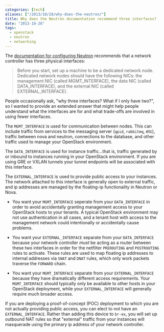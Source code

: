 ```yaml
---
categories: [tech]
aliases: ["/2013/10/28/why-does-the-neutron/"]
title: Why does the Neutron documentation recommend three interfaces?
date: "2013-10-28"
tags:
  - openstack
  - neutron
  - networking
---
```


The [documentation for configuring Neutron][neutron-docs] recommends
that a network controller has three physical interfaces:

> Before you start, set up a machine to be a dedicated network node.
> Dedicated network nodes should have the following NICs: the
> management NIC (called MGMT_INTERFACE), the data NIC (called
> DATA_INTERFACE), and the external NIC (called EXTERNAL_INTERFACE).

People occasionally ask, "why three interfaces? What if I only have
two?", so I wanted to provide an extended answer that might help
people understand what the interfaces are for and what trade-offs are
involved in using fewer interfaces.

<!-- more -->

The `MGMT_INTERFACE` is used for communication between nodes.  This
can include traffic from services to the messaging server (`qpid`,
`rabbitmq`, etc), traffic between nova and neutron, connections to the
database, and other traffic used to manage your OpenStack environment.

The `DATA_INTERFACE` is used for instance traffic...that is, traffic
generated by or inbound to instances running in your OpenStack
environment.  If you are using GRE or VXLAN tunnels your tunnel
endpoints will be associated with this interface.

The `EXTERNAL_INTERFACE` is used to provide public access to your
instances.  The network attached to this interface is generally open
to external traffic, and ip addresses are managed by the floating-ip
functionality in Neutron or Nova.

- You want your `MGMT_INTERFACE` seperate from your `DATA_INTERFACE`
  in order to avoid accidentally granting management access to your
  OpenStack hosts to your tenants.  A typical OpenStack environment
  may not use authentication in all cases, and a tenant host with
  access to the management network could intentionally or accidentally
  cause problems.

- You want your `EXTERNAL_INTERFACE` separate from your
  `DATA_INTERFACE` because your network controller *must* be acting as
  a router between these two interfaces in order for the netfilter
  `PREROUTING` and `POSTROUTING` rules to activate.  These rules are
  used to map floating ip addresses to internal addresses via `SNAT`
  and `DNAT` rules, which only work packets traverse the `FORWARD`
  chain.

- You want your `MGMT_INTERFACE` separate from your
  `EXTERNAL_INTERFACE` because they have dramatically different access
  requirements.  Your `MGMT_INTERFACE` should typically only be
  available to other hosts in your OpenStack deployment, while your
  `EXTERNAL_INTERFACE` will generally require much broader access.

If you are deploying a proof-of-concept (POC) deployment to which you
are not actually providing public access, you can elect to not have an
`EXTERNAL_INTERFACE`. Rather than adding this device to `br-ex`, you
will set up outbound NAT rules so that "external" traffic from your
instances will masquerade using the primary ip address of your network
controller.

[neutron-docs]: http://docs.openstack.org/havana/install-guide/install/yum/content/neutron-install.dedicated-network-node.html


